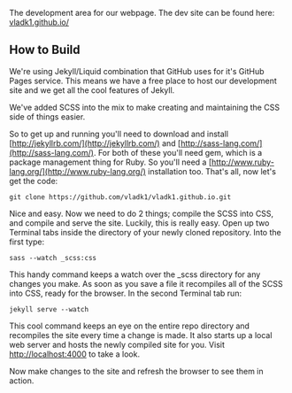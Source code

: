 The development area for our webpage.
 The dev site can be found here: [vladk1.github.io/](http://vladk1.github.io/)
 

How to Build
------------

We're using Jekyll/Liquid combination that GitHub uses for it's GitHub Pages service. This means we have a free place to host our development site and we get all the cool features of Jekyll.

We've added SCSS into the mix to make creating and maintaining the CSS side of things easier.

So to get up and running you'll need to download and install [http://jekyllrb.com/](http://jekyllrb.com/) and [http://sass-lang.com/](http://sass-lang.com/). For both of these you'll need gem, which is a package management thing for Ruby. So you'll need a [http://www.ruby-lang.org/](http://www.ruby-lang.org/) installation too. That's all, now let's get the code:

    git clone https://github.com/vladk1/vladk1.github.io.git

Nice and easy. Now we need to do 2 things; compile the SCSS into CSS, and compile and serve the site. Luckily, this is really easy. Open up two Terminal tabs inside the directory of your newly cloned repository. Into the first type:

    sass --watch _scss:css

This handy command keeps a watch over the _scss directory for any changes you make. As soon as you save a file it recompiles all of the SCSS into CSS, ready for the browser. In the second Terminal tab run:

    jekyll serve --watch

This cool command keeps an eye on the entire repo directory and recompiles the site every time a change is made. It also starts up a local web server and hosts the newly compiled site for you. Visit [http://localhost:4000](http://localhost:4000) to take a look.

Now make changes to the site and refresh the browser to see them in action.

